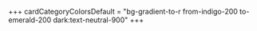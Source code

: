 +++
cardCategoryColorsDefault = "bg-gradient-to-r from-indigo-200 to-emerald-200 dark:text-neutral-900"
+++